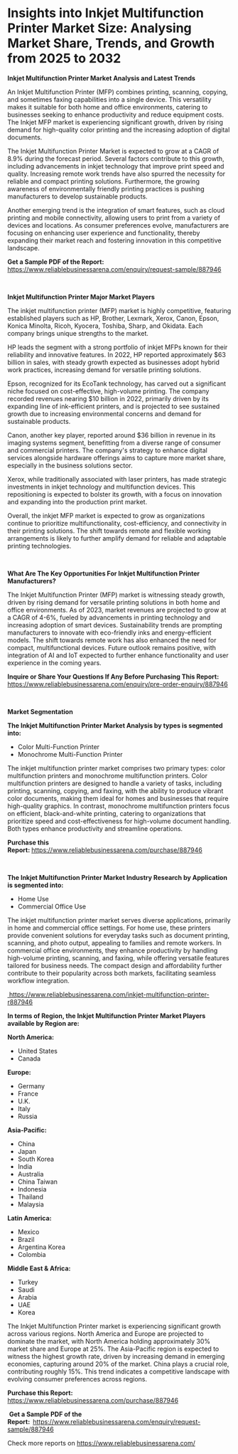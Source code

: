 <p><h1>Insights into Inkjet Multifunction Printer Market Size: Analysing Market Share, Trends, and Growth from 2025 to 2032</h1></p><p><strong>Inkjet Multifunction Printer Market Analysis and Latest Trends</strong></p>
<p><p>An Inkjet Multifunction Printer (MFP) combines printing, scanning, copying, and sometimes faxing capabilities into a single device. This versatility makes it suitable for both home and office environments, catering to businesses seeking to enhance productivity and reduce equipment costs. The Inkjet MFP market is experiencing significant growth, driven by rising demand for high-quality color printing and the increasing adoption of digital documents.</p><p>The Inkjet Multifunction Printer Market is expected to grow at a CAGR of 8.9% during the forecast period. Several factors contribute to this growth, including advancements in inkjet technology that improve print speed and quality. Increasing remote work trends have also spurred the necessity for reliable and compact printing solutions. Furthermore, the growing awareness of environmentally friendly printing practices is pushing manufacturers to develop sustainable products.</p><p>Another emerging trend is the integration of smart features, such as cloud printing and mobile connectivity, allowing users to print from a variety of devices and locations. As consumer preferences evolve, manufacturers are focusing on enhancing user experience and functionality, thereby expanding their market reach and fostering innovation in this competitive landscape.</p></p>
<p><strong>Get a Sample PDF of the Report:&nbsp;</strong> <a href="https://www.reliablebusinessarena.com/enquiry/request-sample/887946?utm_campaign=2120&utm_medium=2&utm_source=Github&utm_content=ia&utm_term=18022025&utm_id=inkjet-multifunction-printer">https://www.reliablebusinessarena.com/enquiry/request-sample/887946</a></p>
<p>&nbsp;</p>
<p><strong>Inkjet Multifunction Printer Major Market Players</strong></p>
<p><p>The inkjet multifunction printer (MFP) market is highly competitive, featuring established players such as HP, Brother, Lexmark, Xerox, Canon, Epson, Konica Minolta, Ricoh, Kyocera, Toshiba, Sharp, and Okidata. Each company brings unique strengths to the market.</p><p>HP leads the segment with a strong portfolio of inkjet MFPs known for their reliability and innovative features. In 2022, HP reported approximately $63 billion in sales, with steady growth expected as businesses adopt hybrid work practices, increasing demand for versatile printing solutions.</p><p>Epson, recognized for its EcoTank technology, has carved out a significant niche focused on cost-effective, high-volume printing. The company recorded revenues nearing $10 billion in 2022, primarily driven by its expanding line of ink-efficient printers, and is projected to see sustained growth due to increasing environmental concerns and demand for sustainable products.</p><p>Canon, another key player, reported around $36 billion in revenue in its imaging systems segment, benefitting from a diverse range of consumer and commercial printers. The company's strategy to enhance digital services alongside hardware offerings aims to capture more market share, especially in the business solutions sector.</p><p>Xerox, while traditionally associated with laser printers, has made strategic investments in inkjet technology and multifunction devices. This repositioning is expected to bolster its growth, with a focus on innovation and expanding into the production print market.</p><p>Overall, the inkjet MFP market is expected to grow as organizations continue to prioritize multifunctionality, cost-efficiency, and connectivity in their printing solutions. The shift towards remote and flexible working arrangements is likely to further amplify demand for reliable and adaptable printing technologies.</p></p>
<p>&nbsp;</p>
<p><strong>What Are The Key Opportunities For Inkjet Multifunction Printer Manufacturers?</strong></p>
<p><p>The Inkjet Multifunction Printer (MFP) market is witnessing steady growth, driven by rising demand for versatile printing solutions in both home and office environments. As of 2023, market revenues are projected to grow at a CAGR of 4-6%, fueled by advancements in printing technology and increasing adoption of smart devices. Sustainability trends are prompting manufacturers to innovate with eco-friendly inks and energy-efficient models. The shift towards remote work has also enhanced the need for compact, multifunctional devices. Future outlook remains positive, with integration of AI and IoT expected to further enhance functionality and user experience in the coming years.</p></p>
<p><strong>Inquire or Share Your Questions If Any Before Purchasing This Report:</strong> <a href="https://www.reliablebusinessarena.com/enquiry/pre-order-enquiry/887946?utm_campaign=2120&utm_medium=2&utm_source=Github&utm_content=ia&utm_term=18022025&utm_id=inkjet-multifunction-printer">https://www.reliablebusinessarena.com/enquiry/pre-order-enquiry/887946</a></p>
<p>&nbsp;</p>
<p><strong>Market Segmentation</strong></p>
<p><strong>The Inkjet Multifunction Printer Market Analysis by types is segmented into:</strong></p>
<p><ul><li>Color Multi-Function Printer</li><li>Monochrome Multi-Function Printer</li></ul></p>
<p><p>The inkjet multifunction printer market comprises two primary types: color multifunction printers and monochrome multifunction printers. Color multifunction printers are designed to handle a variety of tasks, including printing, scanning, copying, and faxing, with the ability to produce vibrant color documents, making them ideal for homes and businesses that require high-quality graphics. In contrast, monochrome multifunction printers focus on efficient, black-and-white printing, catering to organizations that prioritize speed and cost-effectiveness for high-volume document handling. Both types enhance productivity and streamline operations.</p></p>
<p><strong>Purchase this Report:&nbsp;</strong><a href="https://www.reliablebusinessarena.com/purchase/887946?utm_campaign=2120&utm_medium=2&utm_source=Github&utm_content=ia&utm_term=18022025&utm_id=inkjet-multifunction-printer">https://www.reliablebusinessarena.com/purchase/887946</a></p>
<p>&nbsp;</p>
<p><strong>The Inkjet Multifunction Printer Market Industry Research by Application is segmented into:</strong></p>
<p><ul><li>Home Use</li><li>Commercial Office Use</li></ul></p>
<p><p>The inkjet multifunction printer market serves diverse applications, primarily in home and commercial office settings. For home use, these printers provide convenient solutions for everyday tasks such as document printing, scanning, and photo output, appealing to families and remote workers. In commercial office environments, they enhance productivity by handling high-volume printing, scanning, and faxing, while offering versatile features tailored for business needs. The compact design and affordability further contribute to their popularity across both markets, facilitating seamless workflow integration.</p></p>
<p><a href="https://www.reliablebusinessarena.com/inkjet-multifunction-printer-r887946?utm_campaign=2120&utm_medium=2&utm_source=Github&utm_content=ia&utm_term=18022025&utm_id=inkjet-multifunction-printer">&nbsp;https://www.reliablebusinessarena.com/inkjet-multifunction-printer-r887946</a></p>
<p><strong>In terms of Region, the Inkjet Multifunction Printer Market Players available by Region are:</strong></p>
<p>
    <p> <strong> North America: </strong>
        <ul>
            <li>United States</li>
            <li>Canada</li>
        </ul>
        </p> 
    <p> <strong> Europe: </strong>
        <ul>
            <li>Germany</li>
            <li>France</li>
            <li>U.K.</li>
            <li>Italy</li>
            <li>Russia</li>
        </ul>
        </p> 
    <p> <strong> Asia-Pacific: </strong>
        <ul>
            <li>China</li>
            <li>Japan</li>
            <li>South Korea</li>
            <li>India</li>
            <li>Australia</li>
            <li>China Taiwan</li>
            <li>Indonesia</li>
            <li>Thailand</li>
            <li>Malaysia</li>
        </ul>
        </p> 
    <p> <strong> Latin America: </strong>
        <ul>
            <li>Mexico</li>
            <li>Brazil</li>
            <li>Argentina Korea</li>
            <li>Colombia</li>
        </ul>
        </p> 
    <p> <strong> Middle East & Africa: </strong>
        <ul>
            <li>Turkey</li>
            <li>Saudi</li>
            <li>Arabia</li>
            <li>UAE</li>
            <li>Korea</li>
        </ul>
    </p>
    </p>
<p><p>The Inkjet Multifunction Printer market is experiencing significant growth across various regions. North America and Europe are projected to dominate the market, with North America holding approximately 30% market share and Europe at 25%. The Asia-Pacific region is expected to witness the highest growth rate, driven by increasing demand in emerging economies, capturing around 20% of the market. China plays a crucial role, contributing roughly 15%. This trend indicates a competitive landscape with evolving consumer preferences across regions.</p></p>
<p><strong>Purchase this Report: </strong><a href="https://www.reliablebusinessarena.com/purchase/887946?utm_campaign=2120&utm_medium=2&utm_source=Github&utm_content=ia&utm_term=18022025&utm_id=inkjet-multifunction-printer">https://www.reliablebusinessarena.com/purchase/887946</a></p>
<p>&nbsp;<strong>Get a Sample PDF of the Report:&nbsp;&nbsp;</strong><a href="https://www.reliablebusinessarena.com/enquiry/request-sample/887946?utm_campaign=2120&utm_medium=2&utm_source=Github&utm_content=ia&utm_term=18022025&utm_id=inkjet-multifunction-printer">https://www.reliablebusinessarena.com/enquiry/request-sample/887946</a></p>
<p><strong></strong></p>
<p>Check more reports on <a href="https://www.reliablebusinessarena.com/?utm_campaign=2120&utm_medium=2&utm_source=Github&utm_content=ia&utm_term=18022025&utm_id=inkjet-multifunction-printer">https://www.reliablebusinessarena.com/</a></p>